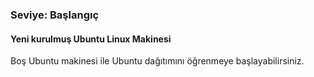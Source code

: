 ###  Seviye: Başlangıç

#### Yeni kurulmuş Ubuntu Linux Makinesi  

Boş Ubuntu makinesi ile Ubuntu dağıtımını öğrenmeye başlayabilirsiniz.  
